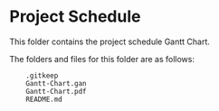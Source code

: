 # Project Schedule

This folder contains the project schedule Gantt Chart.

The folders and files for this folder are as follows:

```
    .gitkeep
    Gantt-Chart.gan
    Gantt-Chart.pdf
    README.md
```